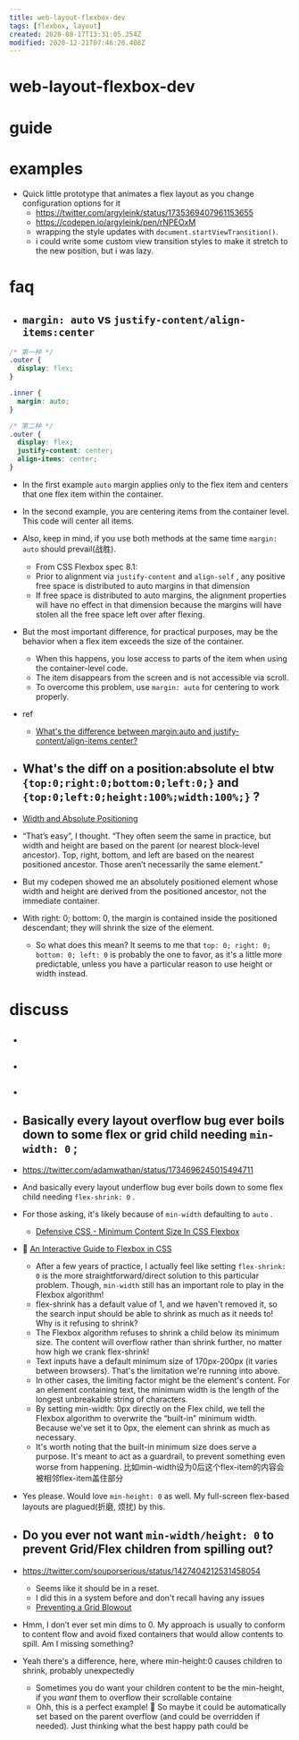 ```yaml
---
title: web-layout-flexbox-dev
tags: [flexbox, layout]
created: 2020-08-17T13:31:05.254Z
modified: 2020-12-21T07:46:20.408Z
---
```


# web-layout-flexbox-dev

# guide

# examples
- Quick little prototype that animates a flex layout as you change configuration options for it
  - https://twitter.com/argyleink/status/1735369407961153655
  - https://codepen.io/argyleink/pen/rNPEOxM
  - wrapping the style updates with `document.startViewTransition()`.
  - i could write some custom view transition styles to make it stretch to the new position, but i was lazy.
# faq
- ## `margin: auto` vs `justify-content/align-items:center`

```CSS
/* 第一种 */
.outer {
  display: flex;
}

.inner {
  margin: auto;
}

/* 第二种 */
.outer {
  display: flex;
  justify-content: center;
  align-items: center;
}
```

- In the first example `auto` margin applies only to the flex item and centers that one flex item within the container.
- In the second example, you are centering items from the container level. This code will center all items.
- Also, keep in mind, if you use both methods at the same time `margin: auto` should prevail(战胜).
  - From CSS Flexbox spec 8.1:
  - Prior to alignment via `justify-content` and `align-self` , any positive free space is distributed to auto margins in that dimension
  - If free space is distributed to auto margins, the alignment properties will have no effect in that dimension because the margins will have stolen all the free space left over after flexing.
- But the most important difference, for practical purposes, may be the behavior when a flex item exceeds the size of the container. 
  - When this happens, you lose access to parts of the item when using the container-level code. 
  - The item disappears from the screen and is not accessible via scroll.
  - To overcome this problem, use `margin: auto` for centering to work properly.
- ref
  - [What's the difference between margin:auto and justify-content/align-items center?](https://stackoverflow.com/questions/44244549/whats-the-difference-between-marginauto-and-justify-content-align-items-cent)

- ## What's the diff on a position:absolute el btw `{top:0;right:0;bottom:0;left:0;}` and `{top:0;left:0;height:100%;width:100%;}` ?

- [Width and Absolute Positioning](https://keithjgrant.com/posts/2016/01/width-and-absolute-positioning/)

- “That’s easy”, I thought. “They often seem the same in practice, but width and height are based on the parent (or nearest block-level ancestor). Top, right, bottom, and left are based on the nearest positioned ancestor. Those aren’t necessarily the same element.”

- But my codepen showed me an absolutely positioned element whose width and height are derived from the positioned ancestor, not the immediate container.

- With right: 0; bottom: 0, the margin is contained inside the positioned descendant; they will shrink the size of the element.
  - So what does this mean? It seems to me that `top: 0; right: 0; bottom: 0; left: 0` is probably the one to favor, as it's a little more predictable, unless you have a particular reason to use height or width instead.
# discuss
- ## 

- ## 

- ## 

- ## Basically every layout overflow bug ever boils down to some flex or grid child needing `min-width: 0` ; 
- https://twitter.com/adamwathan/status/1734696245015494711
- And basically every layout underflow bug ever boils down to some flex child needing `flex-shrink: 0` .
- For those asking, it's likely because of `min-width` defaulting to `auto` .
  - [Defensive CSS - Minimum Content Size In CSS Flexbox](https://defensivecss.dev/tip/flexbox-min-content-size/)

- 📝 [An Interactive Guide to Flexbox in CSS](https://www.joshwcomeau.com/css/interactive-guide-to-flexbox/)
  - After a few years of practice, I actually feel like setting `flex-shrink: 0` is the more straightforward/direct solution to this particular problem. Though,  `min-width` still has an important role to play in the Flexbox algorithm! 
  - flex-shrink has a default value of 1, and we haven't removed it, so the search input should be able to shrink as much as it needs to! Why is it refusing to shrink?
  - The Flexbox algorithm refuses to shrink a child below its minimum size. The content will overflow rather than shrink further, no matter how high we crank flex-shrink!
  - Text inputs have a default minimum size of 170px-200px (it varies between browsers). That's the limitation we're running into above.
  - In other cases, the limiting factor might be the element's content. For an element containing text, the minimum width is the length of the longest unbreakable string of characters.
  - By setting min-width: 0px directly on the Flex child, we tell the Flexbox algorithm to overwrite the “built-in” minimum width. Because we've set it to 0px, the element can shrink as much as necessary.
  - It's worth noting that the built-in minimum size does serve a purpose. It's meant to act as a guardrail, to prevent something even worse from happening. 比如min-width设为0后这个flex-item的内容会被相邻flex-item盖住部分

- Yes please. Would love `min-height: 0` as well. My full-screen flex-based layouts are plagued(折磨, 烦扰) by this.

- ## Do you ever not want `min-width/height: 0` to prevent Grid/Flex children from spilling out? 
- https://twitter.com/souporserious/status/1427404212531458054
  - Seems like it should be in a reset. 
  - I did this in a system before and don't recall having any issues 
  - [Preventing a Grid Blowout](https://css-tricks.com/preventing-a-grid-blowout/)
- Hmm, I don’t ever set min dims to 0. My approach is usually to conform to content flow and avoid fixed containers that would allow contents to spill. Am I missing something?
- Yeah there's a difference, here, where min-height:0 causes children to shrink, probably unexpectedly
  - Sometimes you do want your children content to be the min-height, if you _want_ them to overflow their scrollable containe
  - Ohh, this is a perfect example! 🙏 So maybe it could be automatically set based on the parent overflow (and could be overridden if needed). Just thinking what the best happy path could be
